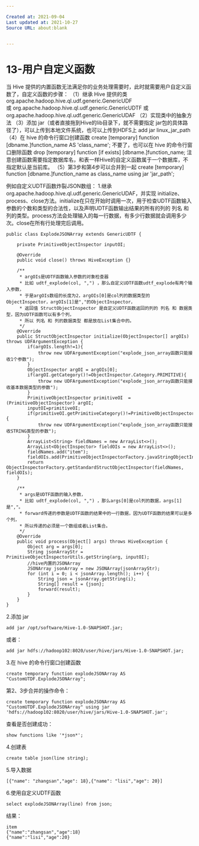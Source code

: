 ```yaml
---

Created at: 2021-09-04
Last updated at: 2021-10-27
Source URL: about:blank


---
```


# 13-用户自定义函数


当 Hive 提供的内置函数无法满足你的业务处理需要时，此时就需要用户自定义函数了，自定义函数的步骤：
（1）继承 Hive 提供的类
org.apache.hadoop.hive.ql.udf.generic.GenericUDF
或 org.apache.hadoop.hive.ql.udf.generic.GenericUDTF
或 org.apache.hadoop.hive.ql.udf.generic.GenericUDAF
（2）实现类中的抽象方法
（3）添加 jar（或者直接拖到Hive的lib目录下，就不需要指定 jar包的具体路径了），可以上传到本地文件系统，也可以上传到HDFS上
add jar linux\_jar\_path
（4）在 hive 的命令行窗口创建函数
create \[temporary\] function \[dbname.\]function\_name AS 'class\_name';
不要了，也可以在 hive 的命令行窗口删除函数
drop \[temporary\] function \[if exists\] \[dbname.\]function\_name;
注意创建函数需要指定数据库名，和表一样Hive的自定义函数属于一个数据库，不指定默认是当前库。
（5）第3步和第4步可以合并到一起
create \[temporary\] function \[dbname.\]function\_name as class\_name using jar 'jar\_path';

例如自定义UDTF函数炸裂JSON数组：
1.继承org.apache.hadoop.hive.ql.udf.generic.GenericUDAF，并实现 initialize、process、close方法。initialize在只在开始时调用一次，用于检查UDTF函数输入参数的个数和类型的合法性，以及声明UDTF函数输出结果的所有的列的 列名 和 列的类型。process方法会处理输入的每一行数据，有多少行数据就会调用多少次。close在所有行处理完后调用。
```
public class ExplodeJSONArray extends GenericUDTF {

    private PrimitiveObjectInspector inputOI;

    @Override
    public void close() throws HiveException {}

    /**
     * argOIs是UDTF函数输入参数的对象检查器
     * 比如 udtf_explode(col, ",") ，那么自定义UDTF函数udtf_explode有两个输入参数，
     * 于是argOIs数组的长度为2，argOIs[0]是col列的数据类型的ObjectInspector，argOIs[1]是","的ObjectInspector，
     * 返回值 StructObjectInspector 是自定义UDTF函数返回的列的 列名 和 数据类型，因为UDTF函数可以有多个列，
     * 所以 列名 和 列的数据类型 都是放在List集合中的。
     */
    @Override
    public StructObjectInspector initialize(ObjectInspector[] argOIs) throws UDFArgumentException {
        if(argOIs.length!=1){
            throw new UDFArgumentException("explode_json_array函数只能接收1个参数");
        }
        ObjectInspector argOI = argOIs[0];
        if(argOI.getCategory()!=ObjectInspector.Category.PRIMITIVE){
            throw new UDFArgumentException("explode_json_array函数只能接收基本数据类型的参数");
        }
        PrimitiveObjectInspector primitiveOI  = (PrimitiveObjectInspector) argOI;
        inputOI=primitiveOI;
        if(primitiveOI.getPrimitiveCategory()!=PrimitiveObjectInspector.PrimitiveCategory.STRING){
            throw new UDFArgumentException("explode_json_array函数只能接收STRING类型的参数");
        }
        ArrayList<String> fieldNames = new ArrayList<>();
        ArrayList<ObjectInspector> fieldOIs = new ArrayList<>();
        fieldNames.add("item");
        fieldOIs.add(PrimitiveObjectInspectorFactory.javaStringObjectInspector);
        return ObjectInspectorFactory.getStandardStructObjectInspector(fieldNames, fieldOIs);
    }

    /**
     * args是UDTF函数的输入参数，
     * 比如 udtf_explode(col, ",") ，那么args[0]是col列的数据，args[1]是","。
     * forward传递的参数是UDTF函数的结果中的一行数据，因为UDTF函数的结果可以是多个列，
     * 所以传递的必须是一个数组或者List集合。
     */
    @Override
    public void process(Object[] args) throws HiveException {
        Object arg = args[0];
        String jsonArrayStr = PrimitiveObjectInspectorUtils.getString(arg, inputOI);
        //hive内置的JSONArray
        JSONArray jsonArray = new JSONArray(jsonArrayStr);
        for (int i = 0; i < jsonArray.length(); i++) {
            String json = jsonArray.getString(i);
            String[] result = {json};
            forward(result);
        }
    }
}
```

2.添加 jar
```
add jar /opt/software/Hive-1.0-SNAPSHOT.jar;
```
或者：
```
add jar hdfs://hadoop102:8020/user/hive/jars/Hive-1.0-SNAPSHOT.jar;
```

3.在 hive 的命令行窗口创建函数
```
create temporary function explodeJSONArray AS "CustomUTDF.ExplodeJSONArray";
```

第2、3步合并的操作命令：
```
create temporary function explodeJSONArray AS "CustomUTDF.ExplodeJSONArray" using jar 'hdfs://hadoop102:8020/user/hive/jars/Hive-1.0-SNAPSHOT.jar';
```

查看是否创建成功：
```
show functions like '*json*';
```

4.创建表
```
create table json(line string);
```
5.导入数据
```
[{"name": "zhangsan","age": 18},{"name": "lisi","age": 20}]
```
6.使用自定义UDTF函数
```
select explodeJSONArray(line) from json;
```
结果：
```
item
{"name":"zhangsan","age":18}
{"name":"lisi","age":20}
```

